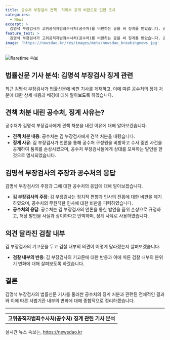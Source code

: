 ```yaml
---
title: 공수처 부장검사 견책  지휘부 공개 비판으로 인한 조치
categories:
  - News
excerpt: >
  김명석 부장검사가 고위공직자범죄수사처(공수처)를 비판하는 글을 써 징계를 받았습니다. 공수처는 김 부장검사에게 품위 손상과 다른 검사를 모욕한 이유로 견책 처분을 내렸습니다. 김 부장검사는 공수처를 비판하며 총체적 난국이라고 언급했고, 사의를 표명했습니다. 이에 대해 여 전 차장은 김 부장검사를 고소하고, 사건은 서울중앙지검 형사1부에 넘겨졌습니다.
feature_text: >
  김명석 부장검사가 고위공직자범죄수사처(공수처)를 비판하는 글을 써 징계를 받았습니다. 공수처는 김 부장검사에게 품위 손상과 다른 검사를 모욕한 이유로 견책 처분을 내렸습니다. 김 부장검사는 공수처를 비판하며 총체적 난국이라고 언급했고, 사의를 표명했습니다. 이에 대해 여 전 차장은 김 부장검사를 고소하고, 사건은 서울중앙지검 형사1부에 넘겨졌습니다.
image: 'https://newsdao.kr/res/images/meta/newsdao_breakingnews.jpg'
---
```


<p><img src="https://newsdao.kr/res/images/meta/newsdao_breakingnews.jpg" alt="flaretime 속보" /></p>

<h2>법률신문 기사 분석: 김명석 부장검사 징계 관련</h2>

<p data-ke-size="size16">최근 김명석 부장검사가 법률신문에 비판 기사를 게재하고, 이에 따른 공수처의 징계 처분에 대한 상세 내용과 배경에 대해 알아보도록 하겠습니다.</p>

<h2 data-ke-size="size26">견책 처분 내린 공수처, 징계 사유는?</h2>

<p data-ke-size="size16">공수처가 김명석 부장검사에게 견책 처분을 내린 이유에 대해 알아보겠습니다.</p>

<ul>
    <li><b>견책 처분 내용</b>: 공수처는 김 부장검사에게 견책 처분을 내렸습니다.</li>
    <li><b>징계 사유</b>: 김 부장검사가 언론을 통해 공수처 구성원을 비방하고 수사 중인 사건을 공개하여 품위를 손상시켰으며, 공수처 부장검사들에게 상대를 모욕하는 발언을 한 것으로 명시되었습니다.</li>
</ul>

<h2 data-ke-size="size26">김명석 부장검사의 주장과 공수처의 응답</h2>

<p data-ke-size="size16">김명석 부장검사의 주장과 그에 대한 공수처의 응답에 대해 알아보겠습니다.</p>

<ul>
    <li><b>김 부장검사의 주장</b>: 김 부장검사는 정치적 편향과 인사의 전횡에 대한 비판을 제기하였으며, 공수처의 무원칙한 인사에 대한 비판을 피력하였습니다.</li>
    <li><b>공수처의 응답</b>: 공수처는 김 부장검사의 언론을 통한 발언을 품위 손상으로 규정하고, 해당 발언을 사실과 상이하다고 반박하며, 징계 사유로 사용하였습니다.</li>
</ul>

<h2 data-ke-size="size26">의견 달라진 검찰 내부</h2>

<p data-ke-size="size16">김 부장검사의 기고문을 두고 검찰 내부의 의견이 어떻게 달라졌는지 살펴보겠습니다.</p>

<ul>
    <li><b>검찰 내부의 반응</b>: 김 부장검사의 기고문에 대한 반응과 이에 따른 검찰 내부의 분위기 변화에 대해 살펴보도록 하겠습니다.</li>
</ul>

<h2 data-ke-size="size26">결론</h2>

<p data-ke-size="size16">김명석 부장검사의 법률신문 기사를 둘러싼 공수처의 징계 처분과 관련된 전체적인 결과와 이에 따른 사법기관 내부의 변화에 대해 종합적으로 정리하겠습니다.</p>

<hr>

<table>
<tbody>
<tr>
<td style="text-align: center; height: 17px;"><b>고위공직자범죄수사처(공수처) 징계 관련 기사 분석</b></td>
</tr>
</tbody>
</table>
실시간 뉴스 속보는, <a href="https://newsdao.kr" rel="dofollow">https://newsdao.kr</a>



